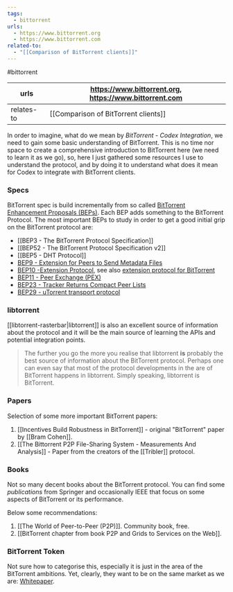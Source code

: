 ```yaml
---
tags:
  - bittorrent
urls:
  - https://www.bittorrent.org
  - https://www.bittorrent.com
related-to:
  - "[[Comparison of BitTorrent clients]]"
---
```

#bittorrent 

| urls       | https://www.bittorrent.org, https://www.bittorrent.com |
| ---------- | ------------------------------------------------------ |
| relates-to | [[Comparison of BitTorrent clients]]                   |

In order to imagine, what do we mean by *BitTorrent - Codex Integration*, we need to gain some basic understanding of BitTorrent. This is no time nor space to create a comprehensive introduction to BitTorrent here (we need to learn it as we go), so, here I just gathered some resources I use to understand the protocol, and by doing it to understand what does it mean for Codex to integrate with BitTorrent clients.

### Specs

BitTorrent spec is build incrementally from so called [BitTorrent Enhancement Proposals (BEPs)](https://www.bittorrent.org/beps/bep_0000.html). Each BEP adds something to the BitTorrent Protocol. The most important BEPs to study in order to get a good initial grip on the BitTorrent protocol are:

- [[BEP3 - The BitTorrent Protocol Specification]]
- [[BEP52 - The BitTorrent Protocol Specification v2]]
- [[BEP5 - DHT Protocol]]
- [BEP9 - Extension for Peers to Send Metadata Files](https://www.bittorrent.org/beps/bep_0009.html)
- [BEP10 -Extension Protocol](https://www.bittorrent.org/beps/bep_0010.html), see also [extension protocol for BitTorrent](https://www.rasterbar.com/products/libtorrent/extension_protocol.html)
- [BEP11 - Peer Exchange (PEX)](https://www.bittorrent.org/beps/bep_0011.html)
- [BEP23 - Tracker Returns Compact Peer Lists](https://www.bittorrent.org/beps/bep_0023.html)
- [BEP29 - uTorrent transport protocol](https://www.bittorrent.org/beps/bep_0029.html)

### libtorrent

[[libtorrent-rasterbar|libtorrent]] is also an excellent source of information about the protocol and it will be the main source of learning the APIs and potential integration points.

> The further you go the more you realise that libtorrent **is** probably the best source of information about the BitTorrent protocol. Perhaps one can even say that most of the protocol developments in the are of BitTorrent happens in libtorrent. Simply speaking, libtorrent is BitTorrent.

### Papers

Selection of some more important BitTorrent papers:

1. [[Incentives Build Robustness in BitTorrent]] - original "BitTorrent" paper by [[Bram Cohen]].
2. [[The Bittorrent P2P File-Sharing System - Measurements And Analysis]] - Paper from the creators of the [[Tribler]] protocol.
### Books

Not so many decent books about the BitTorrent protocol. You can find some *publications* from Springer and occasionally IEEE that focus on some aspects of BitTorrent or its performance.

Below some recommendations:

1. [[The World of Peer-to-Peer (P2P)]]. Community book, free.
2. [[BitTorrent chapter from book P2P and Grids to Services on the Web]].

### BitTorrent Token

Not sure how to categorise this, especially it is just in the area of the BitTorrent ambitions. Yet, clearly, they want to be on the same market as we are: [Whitepaper](https://www.bittorrent.com/btt/btt-docs/BitTorrent_(BTT)_White_Paper_v0.8.7_Feb_2019.pdf).
